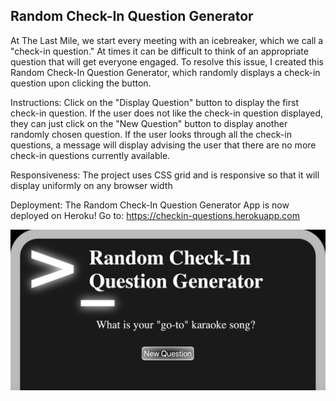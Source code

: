 ## Random Check-In Question Generator

At The Last Mile, we start every meeting with an icebreaker, which we call a "check-in question."  At times it can be difficult to think of an appropriate question that will get everyone engaged.  To resolve this issue, I created this Random Check-In Question Generator, which randomly displays a check-in question upon clicking the button.  

Instructions:
Click on the "Display Question" button to display the first check-in question. If the user does not like the check-in question displayed, they can just click on the "New Question" button to display another randomly chosen question.  If the user looks through all the check-in questions, a message will display advising the user that there are no more check-in questions currently available.

Responsiveness:
The project uses CSS grid and is responsive so that it will display uniformly on any browser width

Deployment:
The Random Check-In Question Generator App is now deployed on Heroku!
Go to: https://checkin-questions.herokuapp.com


![Screenshot](public/images/checkInSample.png?raw=true "CheckInSample")

